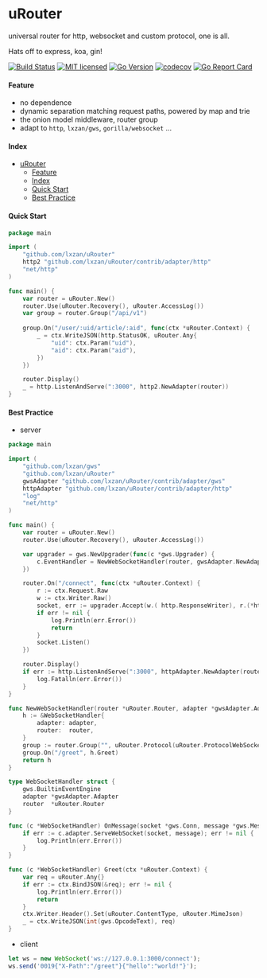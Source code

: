 # uRouter
universal router for http, websocket and custom protocol, one is all.

Hats off to express, koa, gin!

[![Build Status][1]][2] [![MIT licensed][3]][4] [![Go Version][5]][6] [![codecov][7]][8] [![Go Report Card][9]][10]

[1]: https://github.com/lxzan/uRouter/workflows/Go%20Test/badge.svg?branch=main

[2]: https://github.com/lxzan/uRouter/actions?query=branch%3Amain

[3]: https://img.shields.io/badge/license-MIT-blue.svg

[4]: LICENSE

[5]: https://img.shields.io/badge/go-%3E%3D1.16-30dff3?style=flat-square&logo=go

[6]: https://github.com/lxzan/uRouter

[7]: https://codecov.io/gh/lxzan/uRouter/branch/main/graph/badge.svg?token=0Tx9xH9Lvd

[8]: https://codecov.io/gh/lxzan/uRouter

[9]: https://goreportcard.com/badge/github.com/lxzan/uRouter

[10]: https://goreportcard.com/report/github.com/lxzan/uRouter

#### Feature
- no dependence
- dynamic separation matching request paths, powered by map and trie
- the onion model middleware, router group 
- adapt to `http`, `lxzan/gws`, `gorilla/websocket` ...

#### Index
- [uRouter](#urouter)
  - [Feature](#feature)
  - [Index](#index)
  - [Quick Start](#quick-start)
  - [Best Practice](#best-practice)

  
#### Quick Start

```go
package main

import (
	"github.com/lxzan/uRouter"
	http2 "github.com/lxzan/uRouter/contrib/adapter/http"
	"net/http"
)

func main() {
	var router = uRouter.New()
	router.Use(uRouter.Recovery(), uRouter.AccessLog())
	var group = router.Group("/api/v1")
	
	group.On("/user/:uid/article/:aid", func(ctx *uRouter.Context) {
		_ = ctx.WriteJSON(http.StatusOK, uRouter.Any{
			"uid": ctx.Param("uid"),
			"aid": ctx.Param("aid"),
		})
	})

	router.Display()
	_ = http.ListenAndServe(":3000", http2.NewAdapter(router))
}


```

#### Best Practice

- server
  
```go
package main

import (
	"github.com/lxzan/gws"
	"github.com/lxzan/uRouter"
	gwsAdapter "github.com/lxzan/uRouter/contrib/adapter/gws"
	httpAdapter "github.com/lxzan/uRouter/contrib/adapter/http"
	"log"
	"net/http"
)

func main() {
	var router = uRouter.New()
	router.Use(uRouter.Recovery(), uRouter.AccessLog())

	var upgrader = gws.NewUpgrader(func(c *gws.Upgrader) {
		c.EventHandler = NewWebSocketHandler(router, gwsAdapter.NewAdapter(router))
	})

	router.On("/connect", func(ctx *uRouter.Context) {
		r := ctx.Request.Raw
		w := ctx.Writer.Raw()
		socket, err := upgrader.Accept(w.( http.ResponseWriter), r.(*http.Request))
		if err != nil {
			log.Println(err.Error())
			return
		}
		socket.Listen()
	})

	router.Display()
	if err := http.ListenAndServe(":3000", httpAdapter.NewAdapter(router)); err != nil {
		log.Fatalln(err.Error())
	}
}

func NewWebSocketHandler(router *uRouter.Router, adapter *gwsAdapter.Adapter) *WebSocketHandler {
	h := &WebSocketHandler{
		adapter: adapter,
		router:  router,
	}
	group := router.Group("", uRouter.Protocol(uRouter.ProtocolWebSocket))
	group.On("/greet", h.Greet)
	return h
}

type WebSocketHandler struct {
	gws.BuiltinEventEngine
	adapter *gwsAdapter.Adapter
	router  *uRouter.Router
}

func (c *WebSocketHandler) OnMessage(socket *gws.Conn, message *gws.Message) {
	if err := c.adapter.ServeWebSocket(socket, message); err != nil {
		log.Println(err.Error())
	}
}

func (c *WebSocketHandler) Greet(ctx *uRouter.Context) {
	var req = uRouter.Any{}
	if err := ctx.BindJSON(&req); err != nil {
		log.Println(err.Error())
		return
	}
	ctx.Writer.Header().Set(uRouter.ContentType, uRouter.MimeJson)
	_ = ctx.WriteJSON(int(gws.OpcodeText), req)
}
```

- client
  
```js
let ws = new WebSocket('ws://127.0.0.1:3000/connect');
ws.send('0019{"X-Path":"/greet"}{"hello":"world!"}');
```

